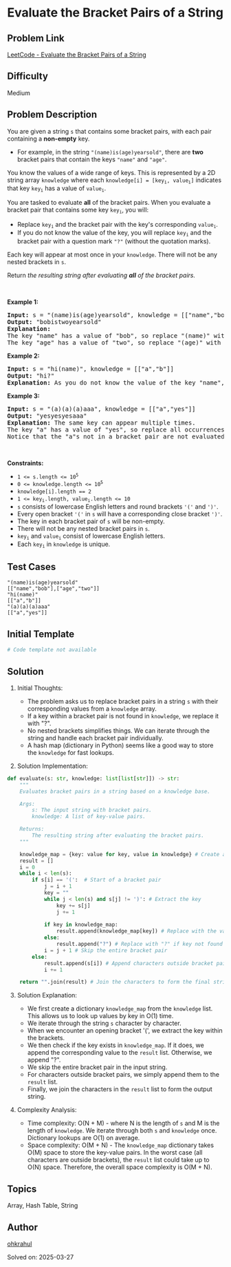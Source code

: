 # Evaluate the Bracket Pairs of a String

## Problem Link
[LeetCode - Evaluate the Bracket Pairs of a String](https://leetcode.com/problems/evaluate-the-bracket-pairs-of-a-string/)

## Difficulty
Medium

## Problem Description
<p>You are given a string <code>s</code> that contains some bracket pairs, with each pair containing a <strong>non-empty</strong> key.</p>

<ul>
	<li>For example, in the string <code>&quot;(name)is(age)yearsold&quot;</code>, there are <strong>two</strong> bracket pairs that contain the keys <code>&quot;name&quot;</code> and <code>&quot;age&quot;</code>.</li>
</ul>

<p>You know the values of a wide range of keys. This is represented by a 2D string array <code>knowledge</code> where each <code>knowledge[i] = [key<sub>i</sub>, value<sub>i</sub>]</code> indicates that key <code>key<sub>i</sub></code> has a value of <code>value<sub>i</sub></code>.</p>

<p>You are tasked to evaluate <strong>all</strong> of the bracket pairs. When you evaluate a bracket pair that contains some key <code>key<sub>i</sub></code>, you will:</p>

<ul>
	<li>Replace <code>key<sub>i</sub></code> and the bracket pair with the key&#39;s corresponding <code>value<sub>i</sub></code>.</li>
	<li>If you do not know the value of the key, you will replace <code>key<sub>i</sub></code> and the bracket pair with a question mark <code>&quot;?&quot;</code> (without the quotation marks).</li>
</ul>

<p>Each key will appear at most once in your <code>knowledge</code>. There will not be any nested brackets in <code>s</code>.</p>

<p>Return <em>the resulting string after evaluating <strong>all</strong> of the bracket pairs.</em></p>

<p>&nbsp;</p>
<p><strong class="example">Example 1:</strong></p>

<pre>
<strong>Input:</strong> s = &quot;(name)is(age)yearsold&quot;, knowledge = [[&quot;name&quot;,&quot;bob&quot;],[&quot;age&quot;,&quot;two&quot;]]
<strong>Output:</strong> &quot;bobistwoyearsold&quot;
<strong>Explanation:</strong>
The key &quot;name&quot; has a value of &quot;bob&quot;, so replace &quot;(name)&quot; with &quot;bob&quot;.
The key &quot;age&quot; has a value of &quot;two&quot;, so replace &quot;(age)&quot; with &quot;two&quot;.
</pre>

<p><strong class="example">Example 2:</strong></p>

<pre>
<strong>Input:</strong> s = &quot;hi(name)&quot;, knowledge = [[&quot;a&quot;,&quot;b&quot;]]
<strong>Output:</strong> &quot;hi?&quot;
<strong>Explanation:</strong> As you do not know the value of the key &quot;name&quot;, replace &quot;(name)&quot; with &quot;?&quot;.
</pre>

<p><strong class="example">Example 3:</strong></p>

<pre>
<strong>Input:</strong> s = &quot;(a)(a)(a)aaa&quot;, knowledge = [[&quot;a&quot;,&quot;yes&quot;]]
<strong>Output:</strong> &quot;yesyesyesaaa&quot;
<strong>Explanation:</strong> The same key can appear multiple times.
The key &quot;a&quot; has a value of &quot;yes&quot;, so replace all occurrences of &quot;(a)&quot; with &quot;yes&quot;.
Notice that the &quot;a&quot;s not in a bracket pair are not evaluated.
</pre>

<p>&nbsp;</p>
<p><strong>Constraints:</strong></p>

<ul>
	<li><code>1 &lt;= s.length &lt;= 10<sup>5</sup></code></li>
	<li><code>0 &lt;= knowledge.length &lt;= 10<sup>5</sup></code></li>
	<li><code>knowledge[i].length == 2</code></li>
	<li><code>1 &lt;= key<sub>i</sub>.length, value<sub>i</sub>.length &lt;= 10</code></li>
	<li><code>s</code> consists of lowercase English letters and round brackets <code>&#39;(&#39;</code> and <code>&#39;)&#39;</code>.</li>
	<li>Every open bracket <code>&#39;(&#39;</code> in <code>s</code> will have a corresponding close bracket <code>&#39;)&#39;</code>.</li>
	<li>The key in each bracket pair of <code>s</code> will be non-empty.</li>
	<li>There will not be any nested bracket pairs in <code>s</code>.</li>
	<li><code>key<sub>i</sub></code> and <code>value<sub>i</sub></code> consist of lowercase English letters.</li>
	<li>Each <code>key<sub>i</sub></code> in <code>knowledge</code> is unique.</li>
</ul>


## Test Cases
```
"(name)is(age)yearsold"
[["name","bob"],["age","two"]]
"hi(name)"
[["a","b"]]
"(a)(a)(a)aaa"
[["a","yes"]]
```

## Initial Template
```python
# Code template not available
```

## Solution
1. Initial Thoughts:
   - The problem asks us to replace bracket pairs in a string `s` with their corresponding values from a `knowledge` array. 
   - If a key within a bracket pair is not found in `knowledge`, we replace it with "?".
   - No nested brackets simplifies things. We can iterate through the string and handle each bracket pair individually.
   - A hash map (dictionary in Python) seems like a good way to store the `knowledge` for fast lookups.

2. Solution Implementation:
```python
def evaluate(s: str, knowledge: list[list[str]]) -> str:
    """
    Evaluates bracket pairs in a string based on a knowledge base.

    Args:
        s: The input string with bracket pairs.
        knowledge: A list of key-value pairs.

    Returns:
        The resulting string after evaluating the bracket pairs.
    """

    knowledge_map = {key: value for key, value in knowledge} # Create a dictionary for O(1) key lookups
    result = []
    i = 0
    while i < len(s):
        if s[i] == '(':  # Start of a bracket pair
            j = i + 1
            key = ""
            while j < len(s) and s[j] != ')': # Extract the key
                key += s[j]
                j += 1
            
            if key in knowledge_map:
                result.append(knowledge_map[key]) # Replace with the value
            else:
                result.append("?") # Replace with "?" if key not found
            i = j + 1 # Skip the entire bracket pair
        else:
            result.append(s[i]) # Append characters outside bracket pairs
            i += 1

    return "".join(result) # Join the characters to form the final string
```

3. Solution Explanation:
   - We first create a dictionary `knowledge_map` from the `knowledge` list. This allows us to look up values by key in O(1) time.
   - We iterate through the string `s` character by character.
   - When we encounter an opening bracket '(', we extract the key within the brackets.
   - We then check if the key exists in `knowledge_map`. If it does, we append the corresponding value to the `result` list. Otherwise, we append "?".
   - We skip the entire bracket pair in the input string.
   - For characters outside bracket pairs, we simply append them to the `result` list.
   - Finally, we join the characters in the `result` list to form the output string.

4. Complexity Analysis:
   - Time complexity: O(N + M) - where N is the length of `s` and M is the length of `knowledge`. We iterate through both `s` and `knowledge` once.  Dictionary lookups are O(1) on average.
   - Space complexity: O(M + N) -  The `knowledge_map` dictionary takes O(M) space to store the key-value pairs. In the worst case (all characters are outside brackets), the `result` list could take up to O(N) space. Therefore, the overall space complexity is O(M + N).




## Topics
Array, Hash Table, String

## Author
[ohkrahul](https://github.com/ohkrahul)

Solved on: 2025-03-27

